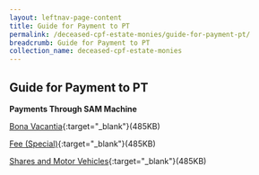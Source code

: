```yaml
---
layout: leftnav-page-content
title: Guide for Payment to PT
permalink: /deceased-cpf-estate-monies/guide-for-payment-pt/
breadcrumb: Guide for Payment to PT
collection_name: deceased-cpf-estate-monies
---
```


Guide for Payment to PT
---

**Payments Through SAM Machine**

[Bona Vacantia](/files/SAMMACHINEBV.pdf){:target="_blank"}(485KB)

[Fee (Special)](/files/SAMMACHINEfee(special).pdf){:target="_blank"}(485KB)

[Shares and Motor Vehicles](/files/SAMMACHINEshare&vehicle.pdf){:target="_blank"}(485KB)
